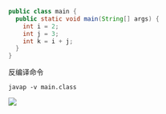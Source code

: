 ```java
public class main {
  public static void main(String[] args) {
    int i = 2;
    int j = 3;
    int k = i + j;
  }
}
```

反编译命令

`javap -v main.class`

![](https://youpaiyun.zongqilive.cn/image/20200319103044.png)

